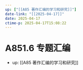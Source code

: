 ```yaml
---
up: ["[[A85 著作汇编的学习和研究]]"]
date-link: "[[2025-04-17]]"
date: 2025-04-17
ctime-p: 2025-04-17T15:08:22
---
```


# A851.6 专题汇编

- up: [[A85 著作汇编的学习和研究]]

